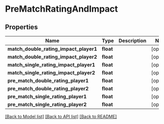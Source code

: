# PreMatchRatingAndImpact

## Properties
Name | Type | Description | Notes
------------ | ------------- | ------------- | -------------
**match_double_rating_impact_player1** | **float** |  | [optional] 
**match_double_rating_impact_player2** | **float** |  | [optional] 
**match_single_rating_impact_player1** | **float** |  | [optional] 
**match_single_rating_impact_player2** | **float** |  | [optional] 
**pre_match_double_rating_player1** | **float** |  | [optional] 
**pre_match_double_rating_player2** | **float** |  | [optional] 
**pre_match_single_rating_player1** | **float** |  | [optional] 
**pre_match_single_rating_player2** | **float** |  | [optional] 

[[Back to Model list]](../README.md#documentation-for-models) [[Back to API list]](../README.md#documentation-for-api-endpoints) [[Back to README]](../README.md)

